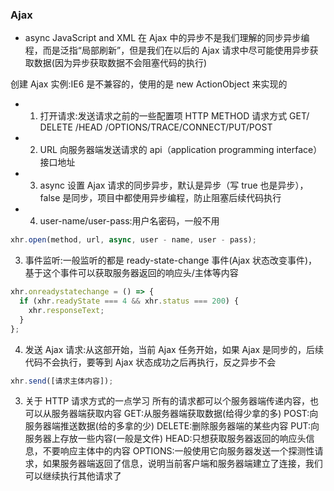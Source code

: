 ### Ajax

- async JavaScript and XML
  在 Ajax 中的异步不是我们理解的同步异步编程，而是泛指“局部刷新”，但是我们在以后的 Ajax 请求中尽可能使用异步获取数据(因为异步获取数据不会阻塞代码的执行)

创建 Ajax 实例:IE6 是不兼容的，使用的是 new ActionObject 来实现的

- 1. 打开请求:发送请求之前的一些配置项
     HTTP METHOD 请求方式
     GET/ DELETE /HEAD /OPTIONS/TRACE/CONNECT/PUT/POST
- 2. URL 向服务器端发送请求的 api（application programming interface） 接口地址
- 3. async 设置 Ajax 请求的同步异步，默认是异步（写 true 也是异步），false 是同步，项目中都使用异步编程，防止阻塞后续代码执行
- 4. user-name/user-pass:用户名密码，一般不用

```javascript
xhr.open(method, url, async, user - name, user - pass);
```

3. 事件监听:一般监听的都是 ready-state-change 事件(Ajax 状态改变事件)，基于这个事件可以获取服务器返回的响应头/主体等内容

```javascript
xhr.onreadystatechange = () => {
  if (xhr.readyState === 4 && xhr.status === 200) {
    xhr.responseText;
  }
};
```

4. 发送 Ajax 请求:从这部开始，当前 Ajax 任务开始，如果 Ajax 是同步的，后续代码不会执行，要等到 Ajax 状态成功之后再执行，反之异步不会

```javascript
xhr.send([请求主体内容]);
```

3. 关于 HTTP 请求方式的一点学习
   所有的请求都可以个服务器端传递内容，也可以从服务器端获取内容
   GET:从服务器端获取数据(给得少拿的多)
   POST:向服务器端推送数据(给的多拿的少)
   DELETE:删除服务器端的某些内容
   PUT:向服务器上存放一些内容(一般是文件)
   HEAD:只想获取服务器返回的响应头信息，不要响应主体中的内容
   OPTIONS:一般使用它向服务器发送一个探测性请求，如果服务器端返回了信息，说明当前客户端和服务器端建立了连接，我们可以继续执行其他请求了

